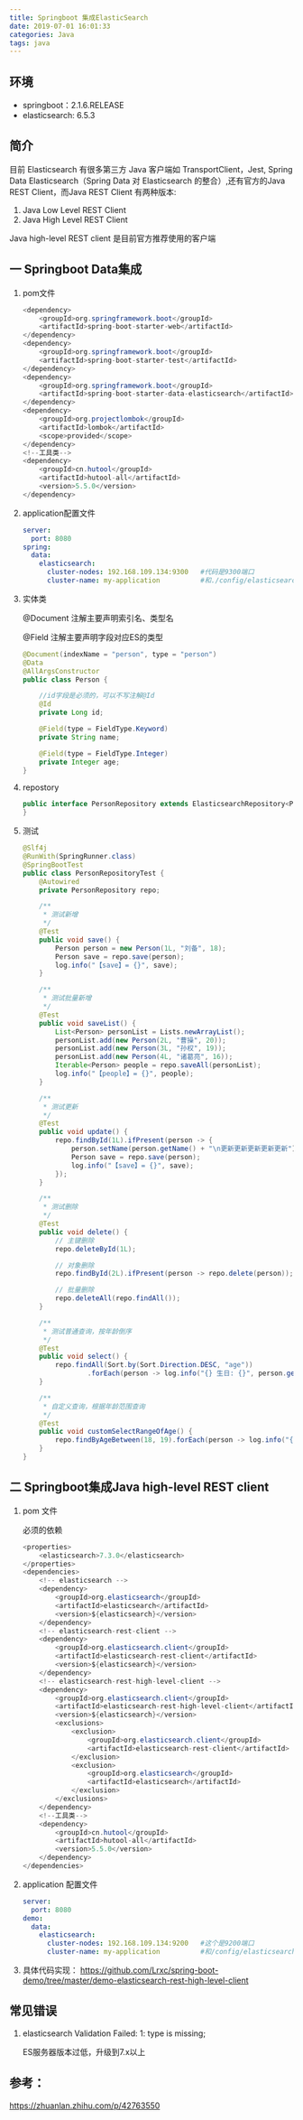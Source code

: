```yaml
---
title: Springboot 集成ElasticSearch
date: 2019-07-01 16:01:33
categories: Java
tags: java
---
```


<meta name="referrer" content="no-referrer" />


## 环境

- springboot：2.1.6.RELEASE
- elasticsearch: 6.5.3



## 简介

目前 Elasticsearch 有很多第三方 Java 客户端如 TransportClient，Jest, Spring Data Elasticsearch（Spring Data 对 Elasticsearch 的整合）,还有官方的Java REST Client，而Java REST Client 有两种版本:

1. Java Low Level REST Client
2. Java High Level REST Client

Java high-level REST client 是目前官方推荐使用的客户端



## 一 Springboot Data集成

1. pom文件

   ```java
   <dependency>
       <groupId>org.springframework.boot</groupId>
       <artifactId>spring-boot-starter-web</artifactId>
   </dependency>
   <dependency>
       <groupId>org.springframework.boot</groupId>
       <artifactId>spring-boot-starter-test</artifactId>
   </dependency>
   <dependency>
       <groupId>org.springframework.boot</groupId>
       <artifactId>spring-boot-starter-data-elasticsearch</artifactId>
   </dependency>
   <dependency>
       <groupId>org.projectlombok</groupId>
       <artifactId>lombok</artifactId>
       <scope>provided</scope>
   </dependency>
   <!--工具类-->    
   <dependency>
       <groupId>cn.hutool</groupId>
       <artifactId>hutool-all</artifactId>
       <version>5.5.0</version>
   </dependency>
   ```

2. application配置文件

   ```yml
   server:
     port: 8080
   spring:
     data:
       elasticsearch:
         cluster-nodes: 192.168.109.134:9300   #代码是9300端口
         cluster-name: my-application          #和./config/elasticsearch.yml的cluster-name名字相同
   ```

3. 实体类

   @Document 注解主要声明索引名、类型名

   @Field 注解主要声明字段对应ES的类型

   ```java
   @Document(indexName = "person", type = "person")
   @Data
   @AllArgsConstructor
   public class Person {
   
       //id字段是必须的，可以不写注解@Id
       @Id
       private Long id;
   
       @Field(type = FieldType.Keyword)
       private String name;
   
       @Field(type = FieldType.Integer)
       private Integer age;
   }
   ```

4. repostory

   ```java
   public interface PersonRepository extends ElasticsearchRepository<Person, Long> {
   }
   ```

5. 测试

   ```java
   @Slf4j
   @RunWith(SpringRunner.class)
   @SpringBootTest
   public class PersonRepositoryTest {
       @Autowired
       private PersonRepository repo;
   
       /**
        * 测试新增
        */
       @Test
       public void save() {
           Person person = new Person(1L, "刘备", 18);
           Person save = repo.save(person);
           log.info("【save】= {}", save);
       }
   
       /**
        * 测试批量新增
        */
       @Test
       public void saveList() {
           List<Person> personList = Lists.newArrayList();
           personList.add(new Person(2L, "曹操", 20));
           personList.add(new Person(3L, "孙权", 19));
           personList.add(new Person(4L, "诸葛亮", 16));
           Iterable<Person> people = repo.saveAll(personList);
           log.info("【people】= {}", people);
       }
   
       /**
        * 测试更新
        */
       @Test
       public void update() {
           repo.findById(1L).ifPresent(person -> {
               person.setName(person.getName() + "\n更新更新更新更新更新");
               Person save = repo.save(person);
               log.info("【save】= {}", save);
           });
       }
   
       /**
        * 测试删除
        */
       @Test
       public void delete() {
           // 主键删除
           repo.deleteById(1L);
   
           // 对象删除
           repo.findById(2L).ifPresent(person -> repo.delete(person));
   
           // 批量删除
           repo.deleteAll(repo.findAll());
       }
   
       /**
        * 测试普通查询，按年龄倒序
        */
       @Test
       public void select() {
           repo.findAll(Sort.by(Sort.Direction.DESC, "age"))
                   .forEach(person -> log.info("{} 生日: {}", person.getName(), person.getAge()));
       }
   
       /**
        * 自定义查询，根据年龄范围查询
        */
       @Test
       public void customSelectRangeOfAge() {
           repo.findByAgeBetween(18, 19).forEach(person -> log.info("{} 年龄: {}", person.getName(), person.getAge()));
       }
   }
   ```



## 二 Springboot集成Java high-level REST client

1. pom 文件

      必须的依赖

      ```java
      <properties>
          <elasticsearch>7.3.0</elasticsearch>
      </properties>
      <dependencies>
          <!-- elasticsearch -->
          <dependency>
              <groupId>org.elasticsearch</groupId>
              <artifactId>elasticsearch</artifactId>
              <version>${elasticsearch}</version>
          </dependency>
          <!-- elasticsearch-rest-client -->
          <dependency>
              <groupId>org.elasticsearch.client</groupId>
              <artifactId>elasticsearch-rest-client</artifactId>
              <version>${elasticsearch}</version>
          </dependency>
          <!-- elasticsearch-rest-high-level-client -->
          <dependency>
              <groupId>org.elasticsearch.client</groupId>
              <artifactId>elasticsearch-rest-high-level-client</artifactId>
              <version>${elasticsearch}</version>
              <exclusions>
                  <exclusion>
                      <groupId>org.elasticsearch.client</groupId>
                      <artifactId>elasticsearch-rest-client</artifactId>
                  </exclusion>
                  <exclusion>
                      <groupId>org.elasticsearch</groupId>
                      <artifactId>elasticsearch</artifactId>
                  </exclusion>
              </exclusions>
          </dependency>
          <!--工具类-->
          <dependency>
              <groupId>cn.hutool</groupId>
              <artifactId>hutool-all</artifactId>
              <version>5.5.0</version>
          </dependency>
      </dependencies>
      ```

      

2. application 配置文件

      ```yml
      server:
        port: 8080
      demo:
        data:
          elasticsearch:
            cluster-nodes: 192.168.109.134:9200   #这个是9200端口
            cluster-name: my-application          #和/config/elasticsearch.yml的cluster-name名字相同
      ```

3. 具体代码实现： https://github.com/Lrxc/spring-boot-demo/tree/master/demo-elasticsearch-rest-high-level-client



## 常见错误

1. elasticsearch Validation Failed: 1: type is missing;

   ES服务器版本过低，升级到7.x以上

## 参考：

https://zhuanlan.zhihu.com/p/42763550